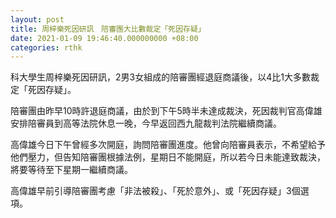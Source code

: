 ```yaml
---
layout: post
title: 周梓樂死因研訊　陪審團大比數裁定「死因存疑」
date: 2021-01-09 19:46:40.000000000 +08:00
categories: rthk
---
```


科大學生周梓樂死因研訊，2男3女組成的陪審團經退庭商議後，以4比1大多數裁定「死因存疑」。

陪審團由昨早10時許退庭商議，由於到下午5時半未達成裁決，死因裁判官高偉雄安排陪審員到高等法院休息一晚，今早返回西九龍裁判法院繼續商議。

高偉雄今日下午曾經多次開庭，詢問陪審團進度。他曾向陪審員表示，不希望給予他們壓力，但告知陪審團根據法例，星期日不能開庭，所以若今日未能達致裁決，將要等待至下星期一繼續商議。

高偉雄早前引導陪審團考慮「非法被殺」、「死於意外」、或「死因存疑」3個選項。

